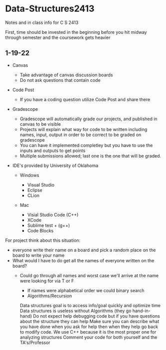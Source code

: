 # Data-Structures2413
Notes and in class info for C S 2413

First, time should be invested in the beginning before you hit midway through semester and the coursework gets heavier

## 1-19-22
  
  * Canvas
    * Take advantage of canvas discussion boards
    * Do not ask questions that contain code
    
  * Code Post
    * If you have a coding question utilize Code Post and share there
      
  * Gradescope
    * Gradescope will automatically grade our projects, and published in canvas to be visible
    * Projects will explain what way for code to be written including names, input, output in order to be correct to be graded on gradescope
    * You can have it implemented completley but you have to use the inputs and outputs to get points
    * Multiple submissions allowed; last one is the one that will be graded.
    
  * IDE's provided by University of Oklahoma
    
    * Windows
      * Visual Studio
      * Eclipse
      * CLion
      
    * Mac 
      * Visial Studio Code (C++)
      * XCode
      * Sublime test + (g++)
      * Code Blocks

  
  For project think about this situation: 
  
  * everyone write their name on a board and pick a random place on the board to write your name
  * What would I have to do get all the names of everyone written on the board?
    * Could go through all names and worst case we'll arrive at the name were looking for via T or F
      * If names were alphabetical order we could binary search
      * Algorithms/Recursion
      
      Data structures goal is to access info/goal quickly and optimize time
      Data structures is useless without Algorithms (they go hand-in-hand)
      Do not expect help debugging code but if you have questions about the structure they can help
      Make sure you can describe what you have done when you ask for help then when they help go back to modify code.
      We use C++ because it is the most proper one for analyzing structures 
      Comment your code for both yourself and the TA's/Professor
   
      
